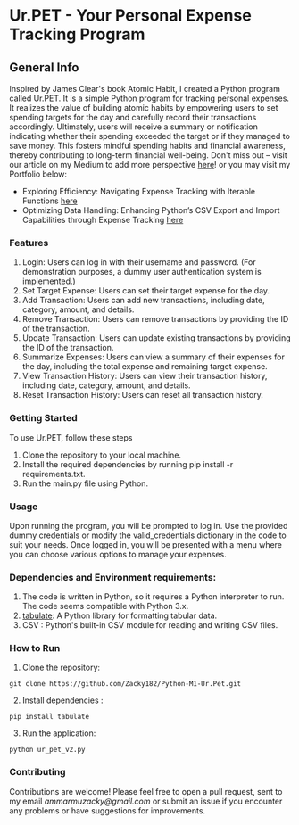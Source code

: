 # Ur.PET - Your Personal Expense Tracking Program
## General Info
Inspired by James Clear's book Atomic Habit, I created a Python program called Ur.PET. It is a simple Python program for tracking personal expenses. It realizes the value of building atomic habits by empowering users to set spending targets for the day and carefully record their transactions accordingly. Ultimately, users will receive a summary or notification indicating whether their spending exceeded the target or if they managed to save money. This fosters mindful spending habits and financial awareness, thereby contributing to long-term financial well-being.
Don't miss out – visit our article on my Medium to add more perspective [here](https://medium.com/@ammarmuzacky)! or you may visit my Portfolio below:
- Exploring Efficiency: Navigating Expense Tracking with Iterable Functions [here](https://medium.com/@ammarmuzacky/d43bbb3d5445)
- Optimizing Data Handling: Enhancing Python’s CSV Export and Import Capabilities through Expense Tracking [here](https://medium.com/@ammarmuzacky/optimizing-data-handling-enhancing-pythons-csv-export-and-import-capabilities-through-expense-35e489c8015a)

### Features
1. Login: Users can log in with their username and password. (For demonstration purposes, a dummy user authentication system is implemented.)
2. Set Target Expense: Users can set their target expense for the day.
3. Add Transaction: Users can add new transactions, including date, category, amount, and details.
4. Remove Transaction: Users can remove transactions by providing the ID of the transaction.
5. Update Transaction: Users can update existing transactions by providing the ID of the transaction.
6. Summarize Expenses: Users can view a summary of their expenses for the day, including the total expense and remaining target expense.
7. View Transaction History: Users can view their transaction history, including date, category, amount, and details.
8. Reset Transaction History: Users can reset all transaction history.

### Getting Started
To use Ur.PET, follow these steps
1. Clone the repository to your local machine.
2. Install the required dependencies by running pip install -r requirements.txt.
3. Run the main.py file using Python.

### Usage
Upon running the program, you will be prompted to log in. Use the provided dummy credentials or modify the valid_credentials dictionary in the code to suit your needs.
Once logged in, you will be presented with a menu where you can choose various options to manage your expenses.

### Dependencies and Environment requirements:
1. The code is written in Python, so it requires a Python interpreter to run. The code seems compatible with Python 3.x.
2. [tabulate](https://pypi.org/project/tabulate/): A Python library for formatting tabular data.
3. CSV : Python's built-in CSV module for reading and writing CSV files.

### How to Run
1. Clone the repository:
```
git clone https://github.com/Zacky182/Python-M1-Ur.Pet.git
```
2. Install dependencies :
```
pip install tabulate
```
3. Run the application:
```
python ur_pet_v2.py
```

### Contributing
Contributions are welcome! Please feel free to open a pull request, sent to my email _ammarmuzacky@gmail.com_ or submit an issue if you encounter any problems or have suggestions for improvements.




